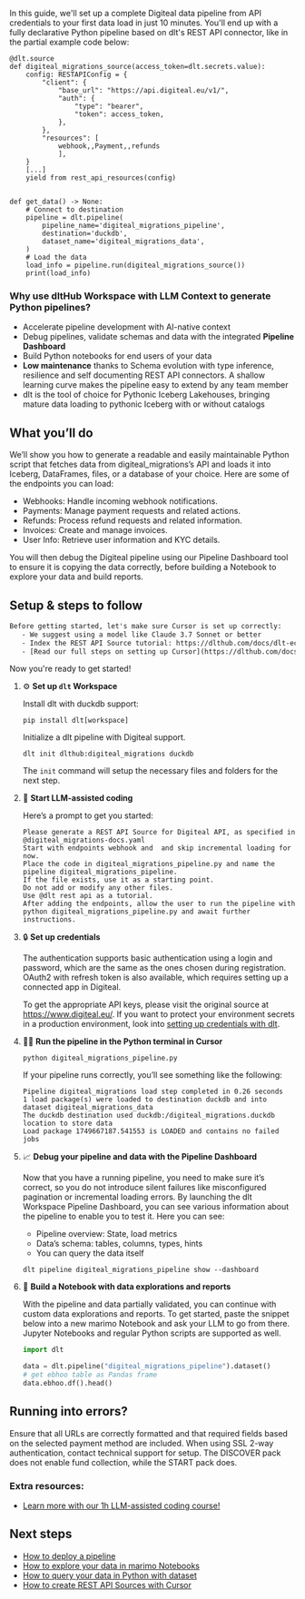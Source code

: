 In this guide, we'll set up a complete Digiteal data pipeline from API credentials to your first data load in just 10 minutes. You'll end up with a fully declarative Python pipeline based on dlt's REST API connector, like in the partial example code below:

```python-outcome
@dlt.source
def digiteal_migrations_source(access_token=dlt.secrets.value):
    config: RESTAPIConfig = {
        "client": {
            "base_url": "https://api.digiteal.eu/v1/",
            "auth": {
                "type": "bearer",
                "token": access_token,
            },
        },
        "resources": [
            webhook,,Payment,,refunds
            ],
    }
    [...]
    yield from rest_api_resources(config)


def get_data() -> None:
    # Connect to destination
    pipeline = dlt.pipeline(
        pipeline_name='digiteal_migrations_pipeline',
        destination='duckdb',
        dataset_name='digiteal_migrations_data', 
    )
    # Load the data
    load_info = pipeline.run(digiteal_migrations_source())
    print(load_info) 
```

### Why use dltHub Workspace with LLM Context to generate Python pipelines?

- Accelerate pipeline development with AI-native context
- Debug pipelines, validate schemas and data with the integrated **Pipeline Dashboard**
- Build Python notebooks for end users of your data
- **Low maintenance** thanks to Schema evolution with type inference, resilience and self documenting REST API connectors. A shallow learning curve makes the pipeline easy to extend by any team member
- dlt is the tool of choice for Pythonic Iceberg Lakehouses, bringing mature data loading to pythonic Iceberg with or without catalogs

## What you’ll do

We’ll show you how to generate a readable and easily maintainable Python script that fetches data from digiteal_migrations’s API and loads it into Iceberg, DataFrames, files, or a database of your choice. Here are some of the endpoints you can load:

- Webhooks: Handle incoming webhook notifications.
- Payments: Manage payment requests and related actions.
- Refunds: Process refund requests and related information.
- Invoices: Create and manage invoices.
- User Info: Retrieve user information and KYC details.

You will then debug the Digiteal pipeline using our Pipeline Dashboard tool to ensure it is copying the data correctly, before building a Notebook to explore your data and build reports.

## Setup & steps to follow

```default
Before getting started, let's make sure Cursor is set up correctly:
   - We suggest using a model like Claude 3.7 Sonnet or better
   - Index the REST API Source tutorial: https://dlthub.com/docs/dlt-ecosystem/verified-sources/rest_api/ and add it to context as **@dlt rest api**
   - [Read our full steps on setting up Cursor](https://dlthub.com/docs/dlt-ecosystem/llm-tooling/cursor-restapi#23-configuring-cursor-with-documentation)
```

Now you're ready to get started!

1. ⚙️ **Set up `dlt` Workspace**
    
    Install dlt with duckdb support:
    ```shell
    pip install dlt[workspace]
    ```

    Initialize a dlt pipeline with Digiteal support.
    ```shell
    dlt init dlthub:digiteal_migrations duckdb
    ```

    The `init` command will setup the necessary files and folders for the next step.
    
2. 🤠 **Start LLM-assisted coding**
    
    Here’s a prompt to get you started:
    
    ```prompt
    Please generate a REST API Source for Digiteal API, as specified in @digiteal_migrations-docs.yaml 
    Start with endpoints webhook and  and skip incremental loading for now. 
    Place the code in digiteal_migrations_pipeline.py and name the pipeline digiteal_migrations_pipeline. 
    If the file exists, use it as a starting point. 
    Do not add or modify any other files. 
    Use @dlt rest api as a tutorial. 
    After adding the endpoints, allow the user to run the pipeline with python digiteal_migrations_pipeline.py and await further instructions.
    ```

    
3. 🔒 **Set up credentials** 
    
    The authentication supports basic authentication using a login and password, which are the same as the ones chosen during registration. OAuth2 with refresh token is also available, which requires setting up a connected app in Digiteal.
    
    To get the appropriate API keys, please visit the original source at https://www.digiteal.eu/.
    If you want to protect your environment secrets in a production environment, look into [setting up credentials with dlt](https://dlthub.com/docs/walkthroughs/add_credentials).
    
4. 🏃‍♀️ **Run the pipeline in the Python terminal in Cursor**
    
    ```shell
    python digiteal_migrations_pipeline.py
    ```
    
    If your pipeline runs correctly, you’ll see something like the following:
    
    ```shell
    Pipeline digiteal_migrations load step completed in 0.26 seconds
    1 load package(s) were loaded to destination duckdb and into dataset digiteal_migrations_data
    The duckdb destination used duckdb:/digiteal_migrations.duckdb location to store data
    Load package 1749667187.541553 is LOADED and contains no failed jobs
    ```
    
5. 📈 **Debug your pipeline and data with the Pipeline Dashboard**

    Now that you have a running pipeline, you need to make sure it’s correct, so you do not introduce silent failures like misconfigured pagination or incremental loading errors. By launching the dlt Workspace Pipeline Dashboard, you can see various information about the pipeline to enable you to test it. Here you can see:
    - Pipeline overview: State, load metrics
    - Data’s schema: tables, columns, types, hints
    - You can query the data itself
    
    ```shell
    dlt pipeline digiteal_migrations_pipeline show --dashboard
    ```
    
6. 🐍 **Build a Notebook with data explorations and reports**

    With the pipeline and data partially validated, you can continue with custom data explorations and reports. To get started, paste the snippet below into a new marimo Notebook and ask your LLM to go from there. Jupyter Notebooks and regular Python scripts are supported as well.

    
    ```python
    import dlt

   data = dlt.pipeline("digiteal_migrations_pipeline").dataset()
   # get ebhoo table as Pandas frame
   data.ebhoo.df().head()
    ```

## Running into errors?

Ensure that all URLs are correctly formatted and that required fields based on the selected payment method are included. When using SSL 2-way authentication, contact technical support for setup. The DISCOVER pack does not enable fund collection, while the START pack does.

### Extra resources:

- [Learn more with our 1h LLM-assisted coding course!](https://www.youtube.com/watch?v=GGid70rnJuM)

## Next steps

- [How to deploy a pipeline](https://dlthub.com/docs/walkthroughs/deploy-a-pipeline)
- [How to explore your data in marimo Notebooks](https://dlthub.com/docs/general-usage/dataset-access/marimo)
- [How to query your data in Python with dataset](https://dlthub.com/docs/general-usage/dataset-access/dataset)
- [How to create REST API Sources with Cursor](https://dlthub.com/docs/dlt-ecosystem/llm-tooling/cursor-restapi)